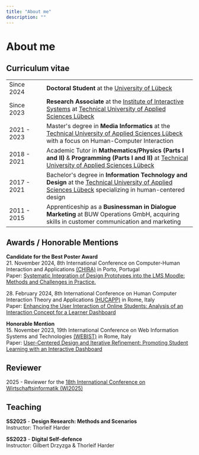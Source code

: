 ```yaml
---
title: "About me"
description: ""
---
```


# About me

## Curriculum vitae

<table>
    <tr>
        <td style="width: 20%;">Since 2024</td>
        <td><strong>Doctoral Student</strong> at the <a href="https://www.uni-luebeck.de/en/university/university.html">University of Lübeck</a></td>
    </tr>
    <tr>
        <td style="width: 20%;">Since 2023</td>
        <td><strong>Research Associate</strong> at the <a href="https://www.th-luebeck.de/en/isy/">Institute of Interactive Systems</a> at <a href="https://www.th-luebeck.de/en/">Technical University of Applied Sciences Lübeck</a></td>
    </tr>
    <tr>
        <td style="width: 20%;">2021 - 2023</td>
        <td>Master's degree in <strong>Media Informatics</strong> at the <a href="https://www.th-luebeck.de/en/">Technical University of Applied Sciences Lübeck</a> with a focus on Human-Computer Interaction</td>
    </tr>
    <tr>
        <td style="width: 20%;">2018 - 2021</td>
        <td>Academic Tutor in <strong>Mathematics/Physics (Parts I and II)</strong> & <strong>Programming (Parts I and II)</strong> at <a href="https://www.th-luebeck.de/en/">Technical University of Applied Sciences Lübeck</a></td>
    </tr>
    <tr>
        <td style="width: 20%;">2017 - 2021</td>
        <td>Bachelor's degree in <strong>Information Technology and Design</strong> at the <a href="https://www.th-luebeck.de/en/">Technical University of Applied Sciences Lübeck</a> specializing in human-centered design</td>
    </tr>
    <tr>
        <td style="width: 20%;">2011 - 2015</td>
        <td>Apprenticeship as a <strong>Businessman in Dialogue Marketing</strong> at BUW Operations GmbH, acquiring skills in customer communication and marketing</td>
    </tr>
</table>

## Awards / Honorable Mentions

**Candidate for the Best Poster Award** <br/>
21\. November 2024, 8th International Conference on Computer-Human Interaction and Applications [(CHIRA)](https://chira.scitevents.org/Home.aspx?y=2024) in Porto, Portugal <br/>
Paper: [Systematic Integration of Design Prototypes into the LMS Moodle: Methods and Challenges in Practice.](https://link.springer.com/chapter/10.1007/978-3-031-82633-7_1)

28\. February 2024, 8th International Conference on Human Computer Interaction Theory and Applications [(HUCAPP)](https://hucapp.scitevents.org/?y=2023) in Rome, Italy <br/>
Paper: [Enhancing the User Interaction of Online Students: Analysis of an Interaction Concept for a Learner Dashboard](https://www.scitepress.org/Link.aspx?doi=10.5220/0012374600003660)

**Honorable Mention** <br/>
15\. November 2023, 19th International Conference on Web Information Systems and Technologies [(WEBIST)](https://webist.scitevents.org/?y=2023) in Rome, Italy <br/>
Paper: [User-Centered Design and Iterative Refinement: Promoting Student Learning with an Interactive Dashboard](https://www.scitepress.org/Link.aspx?doi=10.5220/0012191300003584)

## Reviewer
2025 - Reviewer for the [18th International Conference on Wirtschaftsinformatik (WI2025)](https://www.wi2025.de/)

## Teaching
**SS2025** - **Design Research: Methods and Scenarios** <br>
Instructor: Thorleif Harder

**SS2023** - **Digital Self-defence** <br>
Instructor: Gilbert Drzyzga & Thorleif Harder